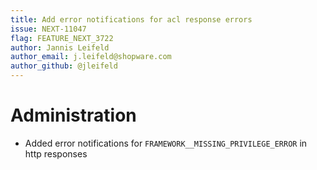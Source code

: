 ```yaml
---
title: Add error notifications for acl response errors
issue: NEXT-11047
flag: FEATURE_NEXT_3722
author: Jannis Leifeld
author_email: j.leifeld@shopware.com 
author_github: @jleifeld
---
```

# Administration
* Added error notifications for `FRAMEWORK__MISSING_PRIVILEGE_ERROR` in http responses

